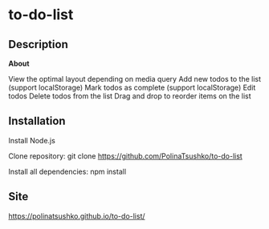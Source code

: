 # to-do-list

## Description

**About** 

View the optimal layout depending on media query
Add new todos to the list (support localStorage)
Mark todos as complete (support localStorage)
Edit todos
Delete todos from the list
Drag and drop to reorder items on the list

## Installation

Install Node.js

Clone repository: git clone https://github.com/PolinaTsushko/to-do-list

Install all dependencies: npm install

## Site 

https://polinatsushko.github.io/to-do-list/


